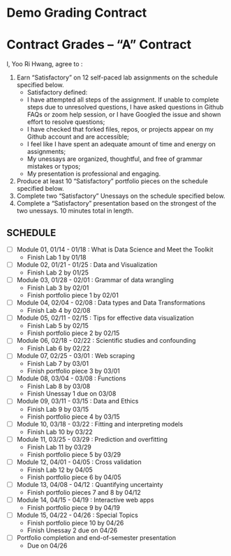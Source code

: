 Demo Grading Contract
================

<!-- This contract is adapted from Annie Somerville's contract https://github.com/anniehsom -->

# Contract Grades – “A” Contract

I, Yoo Ri Hwang, agree to :

1.  Earn “Satisfactory” on 12 self-paced lab assignments on the schedule
    specified below.
    -   Satisfactory defined:
    -   I have attempted all steps of the assignment. If unable to
        complete steps due to unresolved questions, I have asked
        questions in Github FAQs or zoom help session, or I have Googled
        the issue and shown effort to resolve questions;
    -   I have checked that forked files, repos, or projects appear on
        my Github account and are accessible;
    -   I feel like I have spent an adequate amount of time and energy
        on assignments;
        <!-- (tentatively defining “adequate” based on Lab 1 and previous experience with R: I will spend at least 30 minutes on labs and at least 1 hour on portfolio pieces); -->
    -   My unessays are organized, thoughtful, and free of grammar
        mistakes or typos;
    -   My presentation is professional and engaging.
2.  Produce at least 10 “Satisfactory” portfolio pieces on the schedule
    specified below.
3.  Complete two “Satisfactory” Unessays on the schedule specified
    below.
4.  Complete a “Satisfactory” presentation based on the strongest of the
    two unessays. 10 minutes total in length.

## SCHEDULE

-   [ ] Module 01, 01/14 - 01/18 : What is Data Science and Meet the
    Toolkit
    -   Finish Lab 1 by 01/18
-   [ ] Module 02, 01/21 - 01/25 : Data and Visualization
    -   Finish Lab 2 by 01/25
-   [ ] Module 03, 01/28 - 02/01 : Grammar of data wrangling
    -   Finish Lab 3 by 02/01
    -   Finish portfolio piece 1 by 02/01
-   [ ] Module 04, 02/04 - 02/08 : Data types and Data Transformations
    -   Finish Lab 4 by 02/08
-   [ ] Module 05, 02/11 - 02/15 : Tips for effective data visualization
    -   Finish Lab 5 by 02/15
    -   Finish portfolio piece 2 by 02/15
-   [ ] Module 06, 02/18 - 02/22 : Scientific studies and confounding
    -   Finish Lab 6 by 02/22
-   [ ] Module 07, 02/25 - 03/01 : Web scraping
    -   Finish Lab 7 by 03/01
    -   Finish portfolio piece 3 by 03/01
-   [ ] Module 08, 03/04 - 03/08 : Functions
    -   Finish Lab 8 by 03/08
    -   Finish Unessay 1 due on 03/08
-   [ ] Module 09, 03/11 - 03/15 : Data and Ethics
    -   Finish Lab 9 by 03/15
    -   Finish portfolio piece 4 by 03/15
-   [ ] Module 10, 03/18 - 03/22 : Fitting and interpreting models
    -   Finish Lab 10 by 03/22
-   [ ] Module 11, 03/25 - 03/29 : Prediction and overfitting
    -   Finish Lab 11 by 03/29
    -   Finish portfolio piece 5 by 03/29
-   [ ] Module 12, 04/01 - 04/05 : Cross validation
    -   Finish Lab 12 by 04/05
    -   Finish portfolio piece 6 by 04/05
-   [ ] Module 13, 04/08 - 04/12 : Quantifying uncertainty
    -   Finish portfolio pieces 7 and 8 by 04/12
-   [ ] Module 14, 04/15 - 04/19 : Interactive web apps
    -   Finish portfolio piece 9 by 04/19
-   [ ] Module 15, 04/22 - 04/26 : Special Topics
    -   Finish portfolio piece 10 by 04/26
    -   Finish Unessay 2 due on 04/26
-   [ ] Portfolio completion and end-of-semester presentation
    -   Due on 04/26
